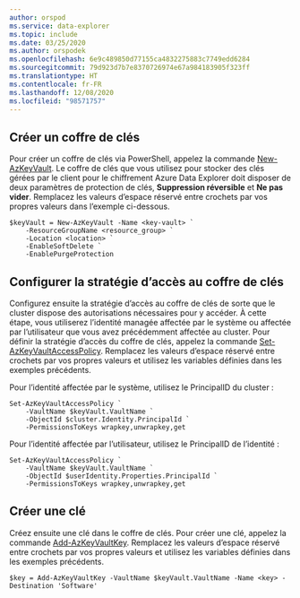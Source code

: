 ```yaml
---
author: orspod
ms.service: data-explorer
ms.topic: include
ms.date: 03/25/2020
ms.author: orspodek
ms.openlocfilehash: 6e9c489850d77155ca4832275883c7749edd6284
ms.sourcegitcommit: 79d923d7b7e8370726974e67a984183905f323ff
ms.translationtype: HT
ms.contentlocale: fr-FR
ms.lasthandoff: 12/08/2020
ms.locfileid: "98571757"
---
```

## <a name="create-a-new-key-vault"></a>Créer un coffre de clés

Pour créer un coffre de clés via PowerShell, appelez la commande [New-AzKeyVault](/powershell/module/az.keyvault/new-azkeyvault). Le coffre de clés que vous utilisez pour stocker des clés gérées par le client pour le chiffrement Azure Data Explorer doit disposer de deux paramètres de protection de clés, **Suppression réversible** et **Ne pas vider**. Remplacez les valeurs d’espace réservé entre crochets par vos propres valeurs dans l’exemple ci-dessous.

```azurepowershell-interactive
$keyVault = New-AzKeyVault -Name <key-vault> `
    -ResourceGroupName <resource_group> `
    -Location <location> `
    -EnableSoftDelete `
    -EnablePurgeProtection
```

## <a name="configure-the-key-vault-access-policy"></a>Configurer la stratégie d’accès au coffre de clés

Configurez ensuite la stratégie d’accès au coffre de clés de sorte que le cluster dispose des autorisations nécessaires pour y accéder. À cette étape, vous utiliserez l’identité managée affectée par le système ou affectée par l’utilisateur que vous avez précédemment affectée au cluster. Pour définir la stratégie d’accès du coffre de clés, appelez la commande [Set-AzKeyVaultAccessPolicy](/powershell/module/az.keyvault/set-azkeyvaultaccesspolicy). Remplacez les valeurs d’espace réservé entre crochets par vos propres valeurs et utilisez les variables définies dans les exemples précédents.

Pour l’identité affectée par le système, utilisez le PrincipalID du cluster :

```azurepowershell-interactive
Set-AzKeyVaultAccessPolicy `
    -VaultName $keyVault.VaultName `
    -ObjectId $cluster.Identity.PrincipalId `
    -PermissionsToKeys wrapkey,unwrapkey,get
```

Pour l’identité affectée par l’utilisateur, utilisez le PrincipalID de l’identité :

```azurepowershell-interactive
Set-AzKeyVaultAccessPolicy `
    -VaultName $keyVault.VaultName `
    -ObjectId $userIdentity.Properties.PrincipalId `
    -PermissionsToKeys wrapkey,unwrapkey,get
```

## <a name="create-a-new-key"></a>Créer une clé

Créez ensuite une clé dans le coffre de clés. Pour créer une clé, appelez la commande [Add-AzKeyVaultKey](/powershell/module/az.keyvault/add-azkeyvaultkey). Remplacez les valeurs d’espace réservé entre crochets par vos propres valeurs et utilisez les variables définies dans les exemples précédents.

```azurepowershell-interactive
$key = Add-AzKeyVaultKey -VaultName $keyVault.VaultName -Name <key> -Destination 'Software'
```
